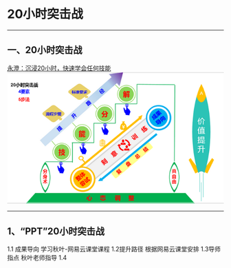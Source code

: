 # 20小时突击战
**********


## 一、20小时突击战

[永澄：沉浸20小时，快速学会任何技能](https://mp.weixin.qq.com/s/9POtlnof4xXhe-o6qItJrQ)
![](./_image/微信截图_20170715144939.png)
****
## 1、“PPT”20小时突击战
1.1 成果导向
学习秋叶-网易云课堂课程
1.2提升路径
根据网易云课堂安排
1.3导师指点
秋叶老师指导
1.4





